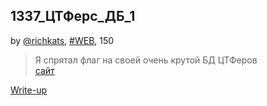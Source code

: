 ## 1337_ЦТФерс_ДБ_1
by [@richkats](https://github.com/richkats), [#WEB](/README.md#WEB), 150  

>Я спрятал флаг на своей очень крутой БД ЦТФеров  
[сайт](http://surctf.ru:1984/)  


[Write-up](WRITEUP.md)  
